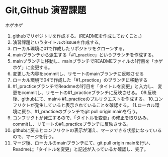 # Git,Github 演習課題

ホゲホゲ

01. githubでリポジトリを作成する。(READMEを作成しておくこと。)
02. 演習課題というタイトルのissueを作成する。
03. ローカル環境に01で作成したリポジトリをクローンする。
04. mainブランチから派生する「#1_practice」というブランチを作成する。
05. mainブランチに移動し、mainブランチでREADMEファイルの1行目を「ホゲホゲ」に変更する。
06. 変更した内容をcommitし、リモートのmainブランチに反映させる
07. ローカル環境で04で作成した「#1_practice」のブランチに移動する
08. #1_practiceブランチでReadmeの1行目を「タイトルを変更」と入力し、
 変更をcommitし、リモートの#1_practiceブランチに反映させる。
09.反映後、githubにて、main←#1_practiceのプルリクエストを作成する。
10.コンフリクトが発生していると表示されていることを確認する。
11.ローカル環境に戻り、#1_practiceのブランチでgit pull origin mainを行う。
12. コンフリクトが発生するので、「タイトルを変更」の修正を取り込み、commitし、リモートの#1_practiceブランチに反映させる。
13. githubに戻るとコンフリクトの表示が消え、マージできる状態になっているので、マージを行う。
14. マージ後、ローカルのmainブランチにて、git pull origin  mainを行い、Readmeに「タイトルを変更」と記述が入っているか確認し、完了。
